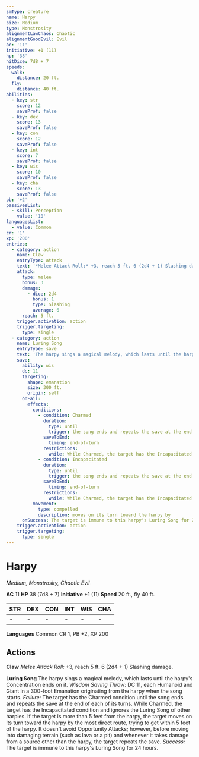 ```yaml
---
smType: creature
name: Harpy
size: Medium
type: Monstrosity
alignmentLawChaos: Chaotic
alignmentGoodEvil: Evil
ac: '11'
initiative: +1 (11)
hp: '38'
hitDice: 7d8 + 7
speeds:
  walk:
    distance: 20 ft.
  fly:
    distance: 40 ft.
abilities:
  - key: str
    score: 12
    saveProf: false
  - key: dex
    score: 13
    saveProf: false
  - key: con
    score: 12
    saveProf: false
  - key: int
    score: 7
    saveProf: false
  - key: wis
    score: 10
    saveProf: false
  - key: cha
    score: 13
    saveProf: false
pb: '+2'
passivesList:
  - skill: Perception
    value: '10'
languagesList:
  - value: Common
cr: '1'
xp: '200'
entries:
  - category: action
    name: Claw
    entryType: attack
    text: '*Melee Attack Roll:* +3, reach 5 ft. 6 (2d4 + 1) Slashing damage.'
    attack:
      type: melee
      bonus: 3
      damage:
        - dice: 2d4
          bonus: 1
          type: Slashing
          average: 6
      reach: 5 ft.
    trigger.activation: action
    trigger.targeting:
      type: single
  - category: action
    name: Luring Song
    entryType: save
    text: 'The harpy sings a magical melody, which lasts until the harpy''s  Concentration ends on it. *Wisdom Saving Throw*: DC 11, each Humanoid and Giant in a 300-foot Emanation originating from the harpy when the song starts. *Failure:*  The target has the Charmed condition until the song ends and repeats the save at the end of each of its turns. While Charmed, the target has the Incapacitated condition and ignores the Luring Song of other harpies. If the target is more than 5 feet from the harpy, the target moves on its turn toward the harpy by the most direct route, trying to get within 5 feet of the harpy. It doesn''t avoid Opportunity Attacks; however, before moving into damaging terrain (such as lava or a pit) and whenever it takes damage from a source other than the harpy, the target repeats the save. *Success:*  The target is immune to this harpy''s Luring Song for 24 hours.'
    save:
      ability: wis
      dc: 11
      targeting:
        shape: emanation
        size: 300 ft.
        origin: self
      onFail:
        effects:
          conditions:
            - condition: Charmed
              duration:
                type: until
                trigger: the song ends and repeats the save at the end of each of its turns
              saveToEnd:
                timing: end-of-turn
              restrictions:
                while: While Charmed, the target has the Incapacitated condition
            - condition: Incapacitated
              duration:
                type: until
                trigger: the song ends and repeats the save at the end of each of its turns
              saveToEnd:
                timing: end-of-turn
              restrictions:
                while: While Charmed, the target has the Incapacitated condition
          movement:
            type: compelled
            description: moves on its turn toward the harpy by
      onSuccess: The target is immune to this harpy's Luring Song for 24 hours.
    trigger.activation: action
    trigger.targeting:
      type: single
---
```


# Harpy
*Medium, Monstrosity, Chaotic Evil*

**AC** 11
**HP** 38 (7d8 + 7)
**Initiative** +1 (11)
**Speed** 20 ft., fly 40 ft.

| STR | DEX | CON | INT | WIS | CHA |
| --- | --- | --- | --- | --- | --- |
| - | - | - | - | - | - |

**Languages** Common
CR 1, PB +2, XP 200

## Actions

**Claw**
*Melee Attack Roll:* +3, reach 5 ft. 6 (2d4 + 1) Slashing damage.

**Luring Song**
The harpy sings a magical melody, which lasts until the harpy's  Concentration ends on it. *Wisdom Saving Throw*: DC 11, each Humanoid and Giant in a 300-foot Emanation originating from the harpy when the song starts. *Failure:*  The target has the Charmed condition until the song ends and repeats the save at the end of each of its turns. While Charmed, the target has the Incapacitated condition and ignores the Luring Song of other harpies. If the target is more than 5 feet from the harpy, the target moves on its turn toward the harpy by the most direct route, trying to get within 5 feet of the harpy. It doesn't avoid Opportunity Attacks; however, before moving into damaging terrain (such as lava or a pit) and whenever it takes damage from a source other than the harpy, the target repeats the save. *Success:*  The target is immune to this harpy's Luring Song for 24 hours.
